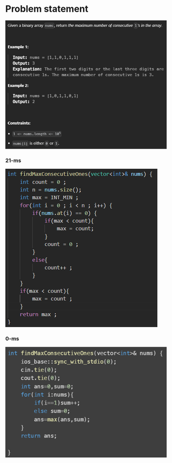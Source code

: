 # Problem statement

![alt text](image.png)

### 21-ms

![alt text](image-1.png)

### 0-ms

![alt text](image-2.png)